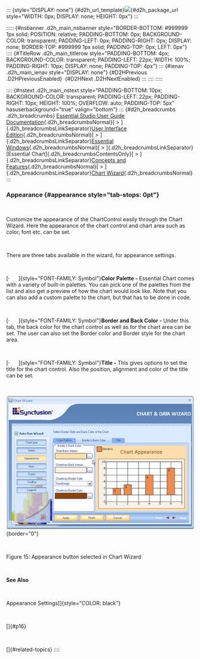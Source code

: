 ::: {style="DISPLAY: none"}
[](ms-xhelp:///?Id=d2h_url_template){#d2h_url_template}![](!package_url!){#d2h_package_url style="WIDTH: 0px; DISPLAY: none; HEIGHT: 0px"}
:::

::::: {#nsbanner .d2h_main_nsbanner style="BORDER-BOTTOM: #999999 1px solid; POSITION: relative; PADDING-BOTTOM: 0px; BACKGROUND-COLOR: transparent; PADDING-LEFT: 0px; PADDING-RIGHT: 0px; DISPLAY: none; BORDER-TOP: #999999 1px solid; PADDING-TOP: 0px; LEFT: 0px"}
:::: {#TitleRow .d2h_main_titlerow style="PADDING-BOTTOM: 4px; BACKGROUND-COLOR: transparent; PADDING-LEFT: 22px; WIDTH: 100%; PADDING-RIGHT: 10px; DISPLAY: none; PADDING-TOP: 4px"}
::: {#ienav .d2h_main_ienav style="DISPLAY: none"}
[](ms-xhelp:///?Id=5e2822ff-6bd2-428e-8201-23bec5d1a92d){#D2HPrevious .D2HPreviousEnabled}  [](ms-xhelp:///?Id=ce352b05-5ad2-49bc-aa59-0384eca0915d){#D2HNext .D2HNextEnabled}
:::
::::
:::::

:::: {#nstext .d2h_main_nstext style="PADDING-BOTTOM: 10px; BACKGROUND-COLOR: transparent; PADDING-LEFT: 22px; PADDING-RIGHT: 10px; HEIGHT: 100%; OVERFLOW: auto; PADDING-TOP: 5px" hasuserbackground="true" valign="bottom"}
::: {#d2h_breadcrumbs .d2h_breadcrumbs}
[Essential Studio User Guide Documentation](ms-xhelp:///?Id=12457748-09e3-4d74-a240-8e049cedf030){.d2h_breadcrumbsNormal}[ \> ]{.d2h_breadcrumbsLinkSeparator}[User Interface Edition](ms-xhelp:///?Id=c29296b7-531c-413b-a0ec-488ca1f7f669){.d2h_breadcrumbsNormal}[ \> ]{.d2h_breadcrumbsLinkSeparator}[Essential Windows](ms-xhelp:///?Id=e60759d8-47a4-4570-9d7a-16a68d63f2ea){.d2h_breadcrumbsNormal}[ \> ]{.d2h_breadcrumbsLinkSeparator}[Essential Chart]{.d2h_breadcrumbsContentsOnly}[ \> ]{.d2h_breadcrumbsLinkSeparator}[Concepts and Features](ms-xhelp:///?Id=71321e9c-336c-4c1c-a127-be9f135ad4bb){.d2h_breadcrumbsNormal}[ \> ]{.d2h_breadcrumbsLinkSeparator}[Chart Wizard](ms-xhelp:///?Id=75ed87e0-40c7-4e39-8fb1-d0da77b99911){.d2h_breadcrumbsNormal}
:::

### Appearance {#appearance style="tab-stops: 0pt"}

 

Customize the appearance of the ChartControl easily through the Chart Wizard. Here the appearance of the chart control and chart area such as color, font etc. can be set.

 

There are three tabs available in the wizard, for appearance settings.

 

[·      ]{style="FONT-FAMILY: Symbol"}**Color Palette -** Essential Chart comes with a variety of built-in palettes. You can pick one of the palettes from the list and also get a preview of how the chart would look like. Note that you can also add a custom palette to the chart, but that has to be done in code.

 

[·      ]{style="FONT-FAMILY: Symbol"}**Border and Back Color -** Under this tab, the back color for the chart control as well as for the chart area can be set. The user can also set the Border color and Border style for the chart area.

 

[·      ]{style="FONT-FAMILY: Symbol"}**Title -** This gives options to set the title for the chart control. Also the position, alignment and color of the title can be set.

 

![](ImagesExt/image84_17.png){border="0"}

 

Figure 15: Appearance button selected in Chart Wizard

 

**See Also**

 

Appearance Settings[]{style="COLOR: black"}

 

[]{#p16} 

 

[]{#related-topics}
::::
